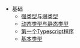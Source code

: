 - 基础
    - [强类型与弱类型](typescript/base/强类型与弱类型.md)
    - [动态类型与静态类型](typescript/base/动态类型与静态类型.md)
    - [第一个Typescript程序](typescript/base/第一个Typescript程序.md)
    - [基本类型](typescript/base/基本类型.md)
